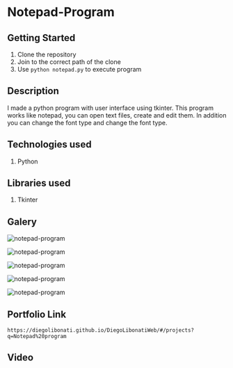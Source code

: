 # Notepad-Program

## Getting Started

1. Clone the repository
2. Join to the correct path of the clone
3. Use `python notepad.py` to execute program

## Description

I made a python program with user interface using tkinter. This program works like notepad, you can open text files, create and edit them. In addition you can change the font type and change the font type.

## Technologies used

1. Python

## Libraries used

1. Tkinter

## Galery

![notepad-program](https://raw.githubusercontent.com/DiegoLibonati/DiegoLibonatiWeb/main/data/projects/Python/Imagenes/notepadpython-0.jpg)

![notepad-program](https://raw.githubusercontent.com/DiegoLibonati/DiegoLibonatiWeb/main/data/projects/Python/Imagenes/notepadpython-1.jpg)

![notepad-program](https://raw.githubusercontent.com/DiegoLibonati/DiegoLibonatiWeb/main/data/projects/Python/Imagenes/notepadpython-2.jpg)

![notepad-program](https://raw.githubusercontent.com/DiegoLibonati/DiegoLibonatiWeb/main/data/projects/Python/Imagenes/notepadpython-3.jpg)

![notepad-program](https://raw.githubusercontent.com/DiegoLibonati/DiegoLibonatiWeb/main/data/projects/Python/Imagenes/notepadpython-4.jpg)

## Portfolio Link

`https://diegolibonati.github.io/DiegoLibonatiWeb/#/projects?q=Notepad%20program`

## Video
